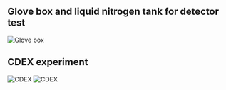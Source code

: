 ## Glove box and liquid nitrogen tank for detector test
![Glove box](http://cdex.ep.tsinghua.edu.cn/upload_files/image/1603717597880_DE.jpg)
## CDEX experiment
![CDEX](http://cdex.ep.tsinghua.edu.cn/upload_files/image/20181109/1541754832714066576.jpg)
![CDEX](http://cdex.ep.tsinghua.edu.cn/upload_files/image/20181109/1541755024129009355.jpg)
